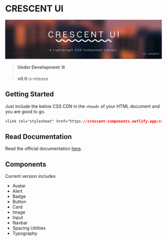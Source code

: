 # CRESCENT UI

![banner](img/banner.png)

> __Under Development__ 🛠

> __v0.0__ &alpha;-release 

## Getting Started

Just include the below CSS CDN in the `<head>` of your HTML document and you are good to go.

```css
<link rel="stylesheet" href="https://crescent-components.netlify.app/css/crescent.css">
```

## Read Documentation

Read the official documentation [here](https://crescent-ui-alpha.netlify.app/docs.html). 

## Components

Current version includes 

- Avatar
- Alert
- Badge
- Button
- Card
- Image
- Input
- Navbar
- Spacing Utilities
- Typography
